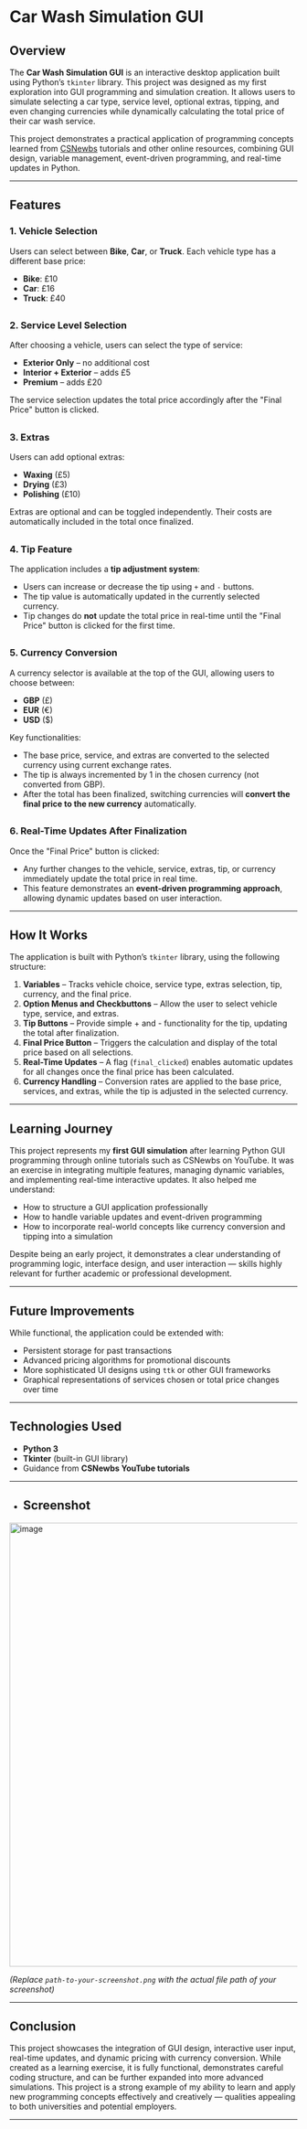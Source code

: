 # Car Wash Simulation GUI

## Overview

The **Car Wash Simulation GUI** is an interactive desktop application built using Python’s `tkinter` library. This project was designed as my first exploration into GUI programming and simulation creation. It allows users to simulate selecting a car type, service level, optional extras, tipping, and even changing currencies while dynamically calculating the total price of their car wash service.

This project demonstrates a practical application of programming concepts learned from [CSNewbs](https://www.youtube.com/@CSNewbs) tutorials and other online resources, combining GUI design, variable management, event-driven programming, and real-time updates in Python.

---

## Features

### 1. Vehicle Selection
Users can select between **Bike**, **Car**, or **Truck**. Each vehicle type has a different base price:
- **Bike**: £10
- **Car**: £16
- **Truck**: £40
##
### 2. Service Level Selection
After choosing a vehicle, users can select the type of service:
- **Exterior Only** – no additional cost
- **Interior + Exterior** – adds £5
- **Premium** – adds £20

The service selection updates the total price accordingly after the "Final Price" button is clicked.
##
### 3. Extras
Users can add optional extras:
- **Waxing** (£5)
- **Drying** (£3)
- **Polishing** (£10)

Extras are optional and can be toggled independently. Their costs are automatically included in the total once finalized.
##
### 4. Tip Feature
The application includes a **tip adjustment system**:
- Users can increase or decrease the tip using `+` and `-` buttons.
- The tip value is automatically updated in the currently selected currency.
- Tip changes do **not** update the total price in real-time until the "Final Price" button is clicked for the first time.
##
### 5. Currency Conversion
A currency selector is available at the top of the GUI, allowing users to choose between:
- **GBP** (£)
- **EUR** (€)
- **USD** ($)

Key functionalities:
- The base price, service, and extras are converted to the selected currency using current exchange rates.
- The tip is always incremented by 1 in the chosen currency (not converted from GBP).
- After the total has been finalized, switching currencies will **convert the final price to the new currency** automatically.
##
### 6. Real-Time Updates After Finalization
Once the "Final Price" button is clicked:
- Any further changes to the vehicle, service, extras, tip, or currency immediately update the total price in real time.
- This feature demonstrates an **event-driven programming approach**, allowing dynamic updates based on user interaction.

---

## How It Works

The application is built with Python’s `tkinter` library, using the following structure:

1. **Variables** – Tracks vehicle choice, service type, extras selection, tip, currency, and the final price.
2. **Option Menus and Checkbuttons** – Allow the user to select vehicle type, service, and extras.
3. **Tip Buttons** – Provide simple + and - functionality for the tip, updating the total after finalization.
4. **Final Price Button** – Triggers the calculation and display of the total price based on all selections.
5. **Real-Time Updates** – A flag (`final_clicked`) enables automatic updates for all changes once the final price has been calculated.
6. **Currency Handling** – Conversion rates are applied to the base price, services, and extras, while the tip is adjusted in the selected currency.

---

## Learning Journey

This project represents my **first GUI simulation** after learning Python GUI programming through online tutorials such as CSNewbs on YouTube. It was an exercise in integrating multiple features, managing dynamic variables, and implementing real-time interactive updates. It also helped me understand:
- How to structure a GUI application professionally
- How to handle variable updates and event-driven programming
- How to incorporate real-world concepts like currency conversion and tipping into a simulation

Despite being an early project, it demonstrates a clear understanding of programming logic, interface design, and user interaction — skills highly relevant for further academic or professional development.

---

## Future Improvements

While functional, the application could be extended with:
- Persistent storage for past transactions
- Advanced pricing algorithms for promotional discounts
- More sophisticated UI designs using `ttk` or other GUI frameworks
- Graphical representations of services chosen or total price changes over time

---

## Technologies Used

- **Python 3**
- **Tkinter** (built-in GUI library)
- Guidance from **CSNewbs YouTube tutorials**

---
- ## Screenshot

<img width="742" height="777" alt="image" src="https://github.com/user-attachments/assets/205534e0-8fe9-412b-a465-34086bee12f9" />


*(Replace `path-to-your-screenshot.png` with the actual file path of your screenshot)*

---

## Conclusion

This project showcases the integration of GUI design, interactive user input, real-time updates, and dynamic pricing with currency conversion. While created as a learning exercise, it is fully functional, demonstrates careful coding structure, and can be further expanded into more advanced simulations. This project is a strong example of my ability to learn and apply new programming concepts effectively and creatively — qualities appealing to both universities and potential employers.

---

